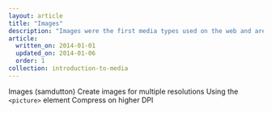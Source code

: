 ```yaml
---
layout: article
title: "Images"
description: "Images were the first media types used on the web and are an integral part of every single page yet they need to be created and managed correctly to ensure that you are not driving users away."
article:
  written_on: 2014-01-01
  updated_on: 2014-01-06
  order: 1
collection: introduction-to-media
---
```


Images (samdutton)
    Create images for multiple resolutions
    Using the `<picture>` element
    Compress on higher DPI